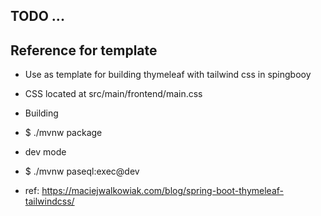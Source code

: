 ## TODO ...



## Reference for template 
- Use as template for building thymeleaf with tailwind css in spingbooy
- CSS located at src/main/frontend/main.css
- Building
- $ ./mvnw package

- dev mode
- $ ./mvnw paseql:exec@dev

- ref: https://maciejwalkowiak.com/blog/spring-boot-thymeleaf-tailwindcss/
